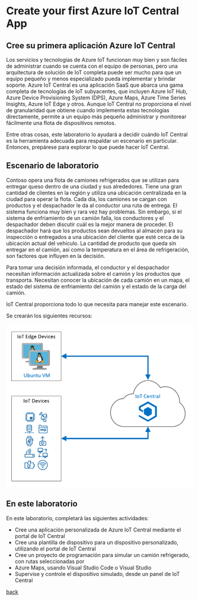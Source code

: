 # Create your first Azure IoT Central App

## Cree su primera aplicación Azure IoT Central

Los servicios y tecnologías de Azure IoT funcionan muy bien y son fáciles de administrar cuando se cuenta con el equipo de personas, pero una arquitectura de solución de IoT completa puede ser mucho para que un equipo pequeño y menos especializado pueda implementar y brindar soporte. Azure IoT Central es una aplicación SaaS que abarca una gama completa de tecnologías de IoT subyacentes, que incluyen Azure IoT Hub, Azure Device Provisioning System (DPS), Azure Maps, Azure Time Series Insights, Azure IoT Edge y otros. Aunque IoT Central no proporciona el nivel de granularidad que obtiene cuando implementa estas tecnologías directamente, permite a un equipo más pequeño administrar y monitorear fácilmente una flota de dispositivos remotos.

Entre otras cosas, este laboratorio lo ayudará a decidir cuándo IoT Central es la herramienta adecuada para respaldar un escenario en particular. Entonces, prepárese para explorar lo que puede hacer IoT Central.

## Escenario de laboratorio

Contoso opera una flota de camiones refrigerados que se utilizan para entregar queso dentro de una ciudad y sus alrededores. Tiene una gran cantidad de clientes en la región y utiliza una ubicación centralizada en la ciudad para operar la flota. Cada día, los camiones se cargan con productos y el despachador le da al conductor una ruta de entrega. El sistema funciona muy bien y rara vez hay problemas. Sin embargo, si el sistema de enfriamiento de un camión falla, los conductores y el despachador deben discutir cuál es la mejor manera de proceder. El despachador hará que los productos sean devueltos al almacén para su inspección o entregados a una ubicación del cliente que esté cerca de la ubicación actual del vehículo. La cantidad de producto que queda sin entregar en el camión, así como la temperatura en el área de refrigeración, son factores que influyen en la decisión.

Para tomar una decisión informada, el conductor y el despachador necesitan información actualizada sobre el camión y los productos que transporta. Necesitan conocer la ubicación de cada camión en un mapa, el estado del sistema de enfriamiento del camión y el estado de la carga del camión.

IoT Central proporciona todo lo que necesita para manejar este escenario.

Se crearán los siguientes recursos:

![](LAB_AK_20-architecture.png)

## En este laboratorio

En este laboratorio, completará las siguientes actividades:

- Cree una aplicación personalizada de Azure IoT Central mediante el portal de IoT Central
- Cree una plantilla de dispositivo para un dispositivo personalizado, utilizando el portal de IoT Central
- Cree un proyecto de programación para simular un camión refrigerado, con rutas seleccionadas por 
- Azure Maps, usando Visual Studio Code o Visual Studio
- Supervise y controle el dispositivo simulado, desde un panel de IoT Central

[back](../Readme.md)

